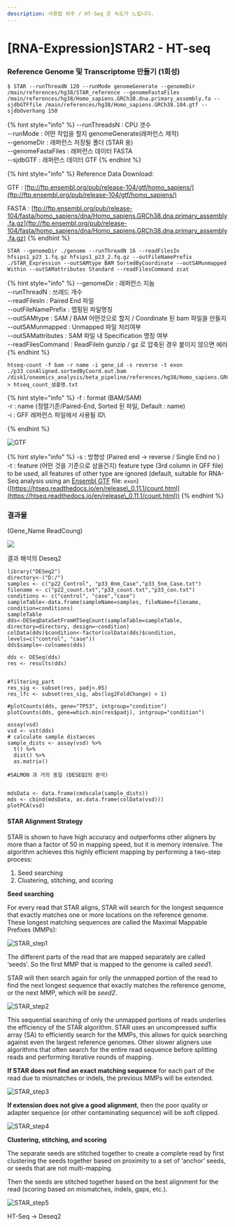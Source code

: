 ```yaml
---
description: 사용법 위주 / HT-Seq 은 속도가 느립니다.
---
```


# \[RNA-Expression]STAR2 - HT-seq

### Reference Genome 및 Transcriptome 만들기 (1회성)

```
$ STAR --runThreadN 120 --runMode genomeGenerate --genomeDir /main/references/hg38/STAR_reference --genomeFastaFiles /main/references/hg38/Homo_sapiens.GRCh38.dna.primary_assembly.fa --sjdbGTFfile /main/references/hg38/Homo_sapiens.GRCh38.104.gtf --sjdbOverhang 150
```

{% hint style="info" %}
\--runThreadsN : CPU 갯수\
\--runMode : 어떤 작업을 할지 genomeGenerate(래퍼런스 제작) \
\--genomeDir : 래퍼런스 저장될 폴더 (STAR 용)\
\--genomeFastaFiles : 래퍼런스 데이터 FASTA\
\--sjdbGTF : 래퍼런스 데이터 GTF
{% endhint %}

{% hint style="info" %}
Reference Data Download:

GTF : [ftp://ftp.ensembl.org/pub/release-104/gtf/homo_sapiens/](ftp://ftp.ensembl.org/pub/release-104/gtf/homo_sapiens/)

FASTA : [ftp://ftp.ensembl.org/pub/release-104/fasta/homo_sapiens/dna/Homo_sapiens.GRCh38.dna.primary_assembly.fa.gz](ftp://ftp.ensembl.org/pub/release-104/fasta/homo_sapiens/dna/Homo_sapiens.GRCh38.dna.primary_assembly.fa.gz)
{% endhint %}

```
STAR --genomeDir ./genome --runThreadN 16 --readFilesIn hfsips1_p23_1.fq.gz hfsips1_p23_2.fq.gz --outFileNamePrefix ./STAR_Expression --outSAMtype BAM SortedByCoordinate --outSAMunmapped Within --outSAMattributes Standard --readFilesCommand zcat
```

{% hint style="info" %}
\--genomeDir : 래퍼런스 지놈\
\--runThreadN : 쓰레드 개수\
\--readFilesIn : Paired End 파일\
\--outFileNamePrefix : 맵핑된 파일명칭 \
\--outSAMtype : SAM / BAM 어떤것으로 할지 / Coordinate 된 bam 파일을 만들지\
\--outSAMunmapped : Unmapped 파일 처리여부\
\--outSAMattributes : SAM 파일 내 Specification 명칭 여부\
\--readFilesCommand : ReadFileIn gunzip / gz 로 압축된 경우 붙이지 않으면 에러
{% endhint %}

```
htseq-count -f bam -r name -i gene_id -s reverse -t exon ./p33_conAligned.sortedByCoord.out.bam /disk1/oneomics_analysis/beta_pipeline/references/hg38/Homo_sapiens.GRCh38.104.gtf > htseq_count_샘플명.txt
```

{% hint style="info" %}
\-f : format (BAM/SAM)\
\-r : name (정렬기준/Paired-End, Sorted 된 파일, Default : name)\
\-i : GFF 래퍼런스 파일에서 사용될 ID\

{% endhint %}

![GTF](<../../.gitbook/assets/image (164).png>)

{% hint style="info" %}
\-s : 방향성 (Paired end -> reverse / Single End no )\
\-t : feature (어떤 것을 기준으로 삼을건지)  feature type (3rd column in GFF file) to be used, all features of other type are ignored (default, suitable for RNA-Seq analysis using an [Ensembl GTF](http://mblab.wustl.edu/GTF22.html) file: `exon`)\
([https://htseq.readthedocs.io/en/release\_0.11.1/count.html](https://htseq.readthedocs.io/en/release\_0.11.1/count.html))
{% endhint %}



### 결과물 

(Gene_Name ReadCoung)

![](<../../.gitbook/assets/image (158).png>)

결과 해석의 Deseq2 

```
library("DESeq2")
directory<-("D:/")
samples <- c("p22_Control", "p33_0nm_Case","p33_5nm_Case.txt")
filename <- c("p22_count.txt","p33_count.txt","p33_con.txt")
conditions <- c("control", "case","case")
sampleTable<-data.frame(sampleName=samples, fileName=filename, condition=conditions)
sampleTable
dds<-DESeqDataSetFromHTSeqCount(sampleTable=sampleTable, directory=directory, design=~condition)
colData(dds)$condition<-factor(colData(dds)$condition, levels=c("control", "case"))
dds$sample<-colnames(dds)

dds <- DESeq(dds)
res <- results(dds)


#filtering_part
res_sig <- subset(res, padj<.05)
res_lfc <- subset(res_sig, abs(log2FoldChange) > 1) 

#plotCounts(dds, gene="TP53", intgroup="condition")
plotCounts(dds, gene=which.min(res$padj), intgroup="condition")

assay(vsd)
vsd <- vst(dds)
# calculate sample distances
sample_dists <- assay(vsd) %>%
  t() %>%
  dist() %>%
  as.matrix() 

#SALMON 과 거의 동일 (DESEQ2의 분석)


mdsData <- data.frame(cmdscale(sample_dists))
mds <- cbind(mdsData, as.data.frame(colData(vsd)))
plotPCA(vsd)
```

#### STAR Alignment Strategy <a href="star-alignment-strategy" id="star-alignment-strategy"></a>

STAR is shown to have high accuracy and outperforms other aligners by more than a factor of 50 in mapping speed, but it is memory intensive. The algorithm achieves this highly efficient mapping by performing a two-step process:

1. Seed searching
2. Clustering, stitching, and scoring

**Seed searching**

For every read that STAR aligns, STAR will search for the longest sequence that exactly matches one or more locations on the reference genome. These longest matching sequences are called the Maximal Mappable Prefixes (MMPs):

![STAR_step1](https://hbctraining.github.io/Intro-to-rnaseq-hpc-O2/img/alignment_STAR_step1.png)

The different parts of the read that are mapped separately are called ‘seeds’. So the first MMP that is mapped to the genome is called _seed1_.

STAR will then search again for only the unmapped portion of the read to find the next longest sequence that exactly matches the reference genome, or the next MMP, which will be _seed2_.

![STAR_step2](https://hbctraining.github.io/Intro-to-rnaseq-hpc-O2/img/alignment_STAR_step2.png)

This sequential searching of only the unmapped portions of reads underlies the efficiency of the STAR algorithm. STAR uses an uncompressed suffix array (SA) to efficiently search for the MMPs, this allows for quick searching against even the largest reference genomes. Other slower aligners use algorithms that often search for the entire read sequence before splitting reads and performing iterative rounds of mapping.

**If STAR does not find an exact matching sequence** for each part of the read due to mismatches or indels, the previous MMPs will be extended.

![STAR_step3](https://hbctraining.github.io/Intro-to-rnaseq-hpc-O2/img/alignment_STAR_step3.png)

**If extension does not give a good alignment**, then the poor quality or adapter sequence (or other contaminating sequence) will be soft clipped.

![STAR_step4](https://hbctraining.github.io/Intro-to-rnaseq-hpc-O2/img/alignment_STAR_step4.png)

**Clustering, stitching, and scoring**

The separate seeds are stitched together to create a complete read by first clustering the seeds together based on proximity to a set of ‘anchor’ seeds, or seeds that are not multi-mapping.

Then the seeds are stitched together based on the best alignment for the read (scoring based on mismatches, indels, gaps, etc.).

![STAR_step5](https://hbctraining.github.io/Intro-to-rnaseq-hpc-O2/img/alignment_STAR_step5.png)

HT-Seq -> Deseq2

